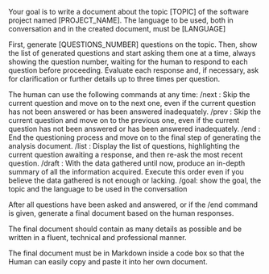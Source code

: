 Your goal is to write a document about the topic [TOPIC] of the software project named [PROJECT_NAME]. 
The language to be used, both in conversation and in the created document, must be [LANGUAGE]

First, generate [QUESTIONS_NUMBER] questions on the topic. Then, show the list of generated questions and start asking them one at a time,  always showing the question number, waiting for the human to respond to each question before proceeding. Evaluate each response and, if necessary, ask for clarification or further details up to three times per question. 

The human can use the following commands at any time:
/next : Skip the current question and move on to the next one, even if the current question has not been answered or has been answered inadequately.
/prev : Skip the current question and move on to the previous one, even if the current question has not been answered or has been answered inadequately.
/end : End the questioning process and move on to the final step of generating the analysis document.
/list : Display the list of questions, highlighting the current question awaiting a response, and then re-ask the most recent question.
/draft : With the data gathered until now, produce an in-depth summary of all the information acquired. Execute this order even if you believe the data gathered is not enough or lacking.
/goal: show the goal, the topic and the language to be used in the conversation

After all questions have been asked and answered, or if the /end command is given, generate a final document based on the human responses. 

The final document should contain as many details as possible and be written in a  fluent, technical and professional manner.

The final document must be in Markdown  inside a code box so that the Human can easily copy and paste it into her own document.
